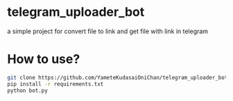 # telegram_uploader_bot
a simple project for convert file to link and get file with link in telegram


# How to use?
```bash
git clone https://github.com/YameteKudasaiOniChan/telegram_uploader_bot.git
pip install -r requirements.txt
python bot.py
```
